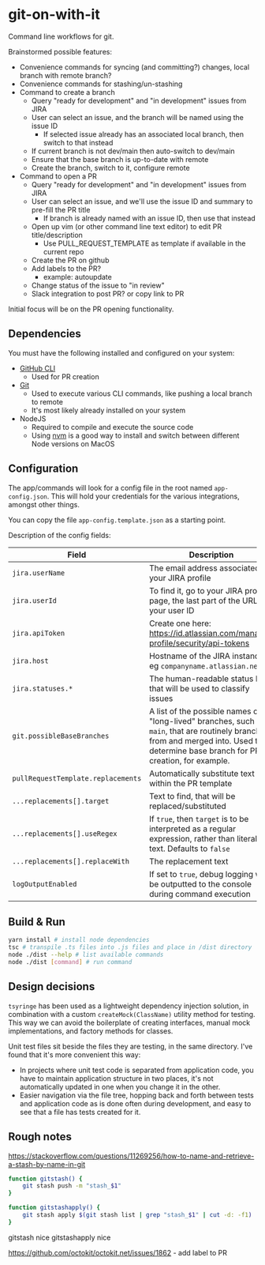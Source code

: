 # git-on-with-it

Command line workflows for git.

Brainstormed possible features:
- Convenience commands for syncing (and committing?) changes, local branch with remote branch?
- Convenience commands for stashing/un-stashing
- Command to create a branch
  - Query "ready for development" and "in development" issues from JIRA
  - User can select an issue, and the branch will be named using the issue ID
    - If selected issue already has an associated local branch, then switch to that instead
  - If current branch is not dev/main then auto-switch to dev/main
  - Ensure that the base branch is up-to-date with remote
  - Create the branch, switch to it, configure remote
- Command to open a PR
  - Query "ready for development" and "in development" issues from JIRA
  - User can select an issue, and we'll use the issue ID and summary to pre-fill the PR title
    - If branch is already named with an issue ID, then use that instead
  - Open up vim (or other command line text editor) to edit PR title/description
    - Use PULL_REQUEST_TEMPLATE as template if available in the current repo
  - Create the PR on github
  - Add labels to the PR?
    - example: autoupdate
  - Change status of the issue to "in review"
  - Slack integration to post PR? or copy link to PR

Initial focus will be on the PR opening functionality.

## Dependencies
You must have the following installed and configured on your system:
- [GitHub CLI](https://github.com/cli/cli)
  - Used for PR creation
- [Git](https://www.atlassian.com/git/tutorials/install-git)
  - Used to execute various CLI commands, like pushing a local branch to remote
  - It's most likely already installed on your system
- NodeJS
  - Required to compile and execute the source code
  - Using [nvm](https://github.com/nvm-sh/nvm) is a good way to install and switch between different Node versions on MacOS

## Configuration
The app/commands will look for a config file in the root named `app-config.json`. This will hold your credentials for the various integrations, amongst other things.

You can copy the file `app-config.template.json` as a starting point.

Description of the config fields:

| Field | Description |
| --- | --- |
| `jira.userName` | The email address associated to your JIRA profile
| `jira.userId` | To find it, go to your JIRA profile page, the last part of the URL is your user ID
| `jira.apiToken` | Create one here: https://id.atlassian.com/manage-profile/security/api-tokens
| `jira.host` | Hostname of the JIRA instance, eg `companyname.atlassian.net`
| `jira.statuses.*` | The human-readable status IDs that will be used to classify issues
| `git.possibleBaseBranches` | A list of the possible names of "long-lived" branches, such as `main`, that are routinely branched from and merged into. Used to determine base branch for PR creation, for example.
| `pullRequestTemplate.replacements` | Automatically substitute text within the PR template
| `...replacements[].target` | Text to find, that will be replaced/substituted
| `...replacements[].useRegex` | If `true`, then `target` is to be interpreted as a regular expression, rather than literal text. Defaults to `false`
| `...replacements[].replaceWith` | The replacement text
| `logOutputEnabled` | If set to `true`, debug logging will be outputted to the console during command execution

## Build & Run
```bash
yarn install # install node dependencies
tsc # transpile .ts files into .js files and place in /dist directory
node ./dist --help # list available commands
node ./dist [command] # run command
```

## Design decisions
`tsyringe` has been used as a lightweight dependency injection solution,
in combination with a custom `createMock(ClassName)` utility method for testing.
This way we can avoid the boilerplate of creating interfaces, manual mock implementations,
and factory methods for classes.

Unit test files sit beside the files they are testing, in the same directory.
I've found that it's more convenient this way:
- In projects where unit test code is separated from application code,
you have to maintain application structure in two places, it's not automatically updated in one
when you change it in the other.
- Easier navigation via the file tree, hopping back and forth between tests and application code as is done often
during development, and easy to see that a file has tests created for it.

## Rough notes
https://stackoverflow.com/questions/11269256/how-to-name-and-retrieve-a-stash-by-name-in-git
```bash
function gitstash() {
    git stash push -m "stash_$1"
}

function gitstashapply() {
    git stash apply $(git stash list | grep "stash_$1" | cut -d: -f1)
}
```
gitstash nice
gitstashapply nice

https://github.com/octokit/octokit.net/issues/1862 - add label to PR
